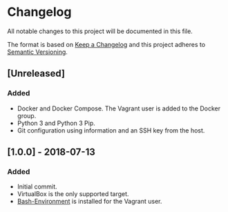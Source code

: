 # Changelog
All notable changes to this project will be documented in this file.

The format is based on [Keep a Changelog](https://keepachangelog.com/en/1.0.0/)
and this project adheres to [Semantic Versioning](https://semver.org/spec/v2.0.0.html).

## [Unreleased]

### Added

- Docker and Docker Compose. The Vagrant user is added to the Docker group.
- Python 3 and Python 3 Pip.
- Git configuration using information and an SSH key from the host.

## [1.0.0] - 2018-07-13

### Added

- Initial commit.
- VirtualBox is the only supported target.
- [Bash-Environment](https://github.com/neilluna/Bash-Environment) is installed for the Vagrant user.

